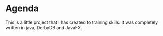 # Agenda
This is a little project that I has created to training skills. It was completely written in java, DerbyDB and JavaFX.
